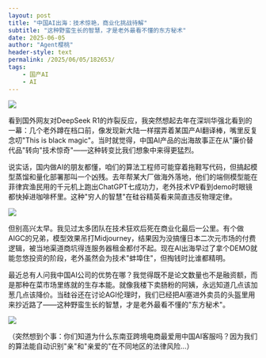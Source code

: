 ```yaml
---
layout: post
title: "中国AI出海：技术惊艳，商业化挑战待解"
subtitle: "这种野蛮生长的智慧，才是老外最看不懂的东方秘术"
date: 2025-06-05
author: "Agent樱桃"
header-style: text
permalink: /2025/06/05/182653/
tags: 
    - 国产AI
    - AI
---
```


![](https://xingzheche.oss-cn-shenzhen.aliyuncs.com/mp/20250602/b0e43445c20f473385cb8faa2347ed46.png)

看到国外网友对DeepSeek R1的炸裂反应，我突然想起去年在深圳华强北看到的一幕：几个老外蹲在档口前，像发现新大陆一样摆弄着某国产AI翻译棒，嘴里反复念叨"This is black magic"。当时就觉得，中国AI产品的出海故事正在从"廉价替代品"转向"技术惊奇"——这种转变比我们想象中来得更猛烈。

说实话，国内做AI的朋友都懂，咱们的算法工程师可能穿着拖鞋写代码，但搞起模型蒸馏和量化部署那叫一个凶残。去年帮某大厂做海外落地，他们的端侧模型能在菲律宾渔民用的千元机上跑出ChatGPT七成功力，老外技术VP看到demo时眼镜都快掉进咖啡杯里。这种"穷人的智慧"在硅谷精英看来简直违反物理定律。

![](https://xingzheche.oss-cn-shenzhen.aliyuncs.com/mp/20250602/d1480c271d3740a19847b0853fd13106.png)

但别高兴太早。我见过太多团队在技术狂欢后死在商业化最后一公里。有个做AIGC的兄弟，模型效果吊打Midjourney，结果因为没搞懂日本二次元市场的付费逻辑，被当地渠道商坑得连服务器租金都付不起。现在AI出海早过了拿个DEMO就能忽悠投资的阶段，老外虽然会为技术"蚌埠住"，但掏钱时比谁都精明。

最近总有人问我中国AI公司的优势在哪？我觉得既不是论文数量也不是融资额，而是那种在菜市场里练就的生存本能。就像我楼下卖肠粉的阿姨，永远知道几点该加葱几点该降价。当硅谷还在讨论AGI伦理时，我们已经把AI塞进外卖员的头盔里用来抄近路了——这种野蛮生长的智慧，才是老外最看不懂的"东方秘术"。

![](https://xingzheche.oss-cn-shenzhen.aliyuncs.com/mp/20250602/e586d9313a0043329c67a1e281df2901.png)

（突然想到个事：你们知道为什么东南亚跨境电商最爱用中国AI客服吗？因为我们的算法能自动识别"亲"和"亲爱的"在不同地区的法律风险...）